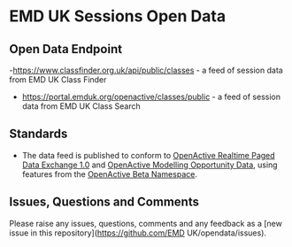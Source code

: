 # EMD UK Sessions Open Data

## Open Data Endpoint
-https://www.classfinder.org.uk/api/public/classes - a feed of session data from EMD UK Class Finder
- https://portal.emduk.org/openactive/classes/public -  a feed of session data from EMD UK Class Search

## Standards
- The data feed is published to conform to [OpenActive Realtime Paged Data Exchange 1.0](https://www.openactive.io/realtime-paged-data-exchange/) and [OpenActive Modelling Opportunity Data](https://www.openactive.io/modelling-opportunity-data/), using features from the [OpenActive Beta Namespace](https://www.openactive.io/ns-beta/).

## Issues, Questions and Comments
Please raise any issues, questions, comments and any feedback as a [new issue in this repository](https://github.com/EMD UK/opendata/issues).
